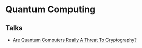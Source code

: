 # Quantum Computing

## Talks
- [Are Quantum Computers Really A Threat To Cryptography?](https://youtu.be/xdP1wpbsbdU)
<!--stackedit_data:
eyJoaXN0b3J5IjpbLTc3NjUyOTE5LDEwNjM2MjYwMTcsNzMwOT
k4MTE2XX0=
-->